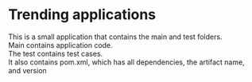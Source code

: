 # Trending applications

This is a small application that contains the main and test folders.  
Main contains application code.  
The test contains test cases.  
It also contains pom.xml, which has all dependencies, the artifact name, and version

